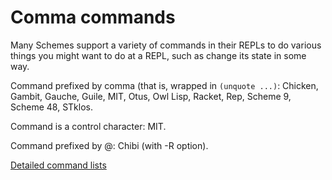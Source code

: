# Comma commands

Many Schemes support a variety of commands in their REPLs to do various things
you might want to do at a REPL, such as change its state in some way.

Command prefixed by comma (that is, wrapped in `(unquote ...)`: Chicken, Gambit, Gauche, Guile, MIT, Otus, Owl Lisp,
Racket, Rep, Scheme 9, Scheme 48, STklos.

Command is a control character: MIT.

Command prefixed by @: Chibi (with -R option).

[Detailed command lists](https://github.com/schemedoc/usage/tree/master/comma-commands)

